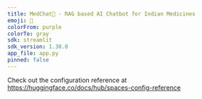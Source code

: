 ```yaml
---
title: MedChat💊 - RAG based AI Chatbot for Indian Medicines
emoji: 💊
colorFrom: purple
colorTo: gray
sdk: streamlit
sdk_version: 1.30.0
app_file: app.py
pinned: false
---
```


Check out the configuration reference at https://huggingface.co/docs/hub/spaces-config-reference

